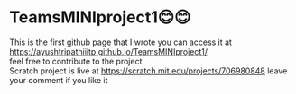# TeamsMINIproject1😊😊
This is the first github page that I wrote you can access it at https://ayushtripathiiitp.github.io/TeamsMINIproject1/<br>
feel free to contribute to the project
<br>Scratch project is live at https://scratch.mit.edu/projects/706980848 leave your comment if you like it
